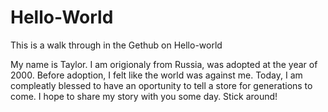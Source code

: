 # Hello-World
This is a walk through in the Gethub on Hello-world

My name is Taylor. I am origionaly from Russia, was adopted at the year of 2000. Before adoption, I felt like the world was against me. Today, I am compleatly blessed  to have an oportunity to tell a store for generations to come. I hope to share my story with you some day. Stick around! 
